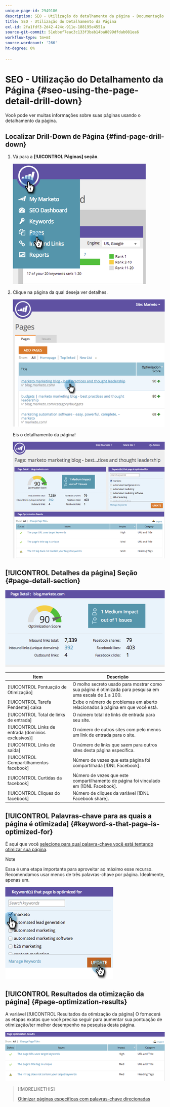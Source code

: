 ```yaml
---
unique-page-id: 2949186
description: SEO - Utilização do detalhamento da página - Documentação do Marketo - Documentação do produto
title: SEO - Utilização do Detalhamento da Página
exl-id: 2fa1fdf3-2d42-424c-911e-188195e4551a
source-git-commit: 51ebbef7eac3c133f3bab14ba8899dfdab081ea6
workflow-type: tm+mt
source-wordcount: '266'
ht-degree: 0%

---
```


# SEO - Utilização do Detalhamento da Página {#seo-using-the-page-detail-drill-down}

Você pode ver muitas informações sobre suas páginas usando o detalhamento da página.

## Localizar Drill-Down de Página {#find-page-drill-down}

1. Vá para a **[!UICONTROL Páginas] seção**.

   ![](assets/image2014-9-17-21-3a54-3a53.png)

1. Clique na página da qual deseja ver detalhes.

   ![](assets/image2014-9-17-21-3a54-3a58.png)

   Eis o detalhamento da página!

   ![](assets/image2014-9-17-21-3a55-3a2.png)

## [!UICONTROL Detalhes da página] Seção {#page-detail-section}

![](assets/image2014-9-17-21-3a55-3a46.png)

| Item | Descrição |
|---|---|
| [!UICONTROL Pontuação de Otimização] | O molho secreto usado para mostrar como sua página é otimizada para pesquisa em uma escala de 1 a 100. |
| [!UICONTROL Tarefa Pendente] caixa | Exibe o número de problemas em aberto relacionados à página em que você está. |
| [!UICONTROL Total de links de entrada] | O número total de links de entrada para seu site. |
| [!UICONTROL Links de entrada (domínios exclusivos)] | O número de outros sites com pelo menos um link de entrada para o site. |
| [!UICONTROL Links de saída] | O número de links que saem para outros sites desta página específica. |
| [!UICONTROL Compartilhamentos facebook] | Número de vezes que esta página foi compartilhada [!DNL Facebook]. |
| [!UICONTROL Curtidas da facebook] | Número de vezes que este compartilhamento de página foi vinculado em [!DNL Facebook]. |
| [!UICONTROL Cliques do facebook] | Número de cliques da variável [!DNL Facebook share]. |

## [!UICONTROL Palavras-chave para as quais a página é otimizada] {#keyword-s-that-page-is-optimized-for}

É aqui que você [selecione para qual palavra-chave você está tentando otimizar sua página](/help/marketo/product-docs/additional-apps/seo/keywords/seo-optimize-specific-pages-with-targeted-keywords.md).

>[!NOTE]
>
>Essa é uma etapa importante para aproveitar ao máximo esse recurso. Recomendamos usar menos de três palavras-chave por página. Idealmente, apenas um.

![](assets/image2014-9-17-21-3a56-3a35.png)

## [!UICONTROL Resultados da otimização da página] {#page-optimization-results}

A variável [!UICONTROL Resultados da otimização da página] O fornecerá as etapas exatas que você precisa seguir para aumentar sua pontuação de otimização/ter melhor desempenho na pesquisa desta página.

![](assets/image2014-9-17-21-3a56-3a41.png)

>[!MORELIKETHIS]
>
>[Otimizar páginas específicas com palavras-chave direcionadas](/help/marketo/product-docs/additional-apps/seo/keywords/seo-optimize-specific-pages-with-targeted-keywords.md)
